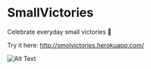 # SmallVictories
Celebrate everyday small victories 🌻

Try it here: http://smolvictories.herokuapp.com/

![Alt Text](http://g.recordit.co/PTS1yfTDlK.gif)
